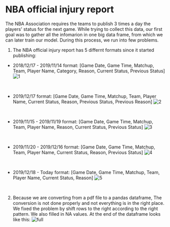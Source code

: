 # NBA official injury report
The NBA Association requires the teams to publish 3 times a day the players' status for the next game.
While trying to collect this data, our first goal was to gather all the infomarion in one big data frame, from which we can later train our model.
During this process, we run into few problems.

1. The NBA official injury report has 5 differnt formats since it started publishing:

- 2018/12/17 - 2019/11/14 format:
[Game Date, Game Time, Matchup, Team, Player Name, Category, Reason, Current Status, Previous Status]
![1](https://user-images.githubusercontent.com/70581662/94700143-d5d30280-0343-11eb-94ea-cc2fc85a4545.png)
<br />

- 2019/12/17 format:
[Game Date, Game Time, Matchup, Team, Player Name, Current Status, Reason, Previous Status, Previous Reason]
![2](https://user-images.githubusercontent.com/70581662/94700177-dc617a00-0343-11eb-930f-441bf55b97ba.png)
<br />

- 2019/11/15 - 2019/11/19 format:
[Game Date, Game Time, Matchup, Team, Player Name, Reason, Current Status, Previous Status]
![3](https://user-images.githubusercontent.com/70581662/94700184-de2b3d80-0343-11eb-82d5-0648546caaf8.png)
<br />

- 2019/11/20 - 2019/12/16 format:
[Game Date, Game Time, Matchup, Team, Player Name, Current Status, Reason, Previous Status]
![4](https://user-images.githubusercontent.com/70581662/94700194-dff50100-0343-11eb-9675-e91a93e5a448.png)
<br />

- 2019/12/18 - Today format:
[Game Date, Game Time, Matchup, Team, Player Name, Current Status, Reason]
![5](https://user-images.githubusercontent.com/70581662/94700208-e1bec480-0343-11eb-9113-078d5725c992.png)
<br />

2. Because we are converting from a pdf file to a pandas dataframe, The conversion is not done properly and not everything is in the right place. We fixed the problem by shift rows to the right according to the right pattern. We also filled in NA values. 
At the end of the dataframe looks like this:
![full](https://user-images.githubusercontent.com/70581662/94701872-cfde2100-0345-11eb-890f-ef5bc2ce1c27.png)
<br />



